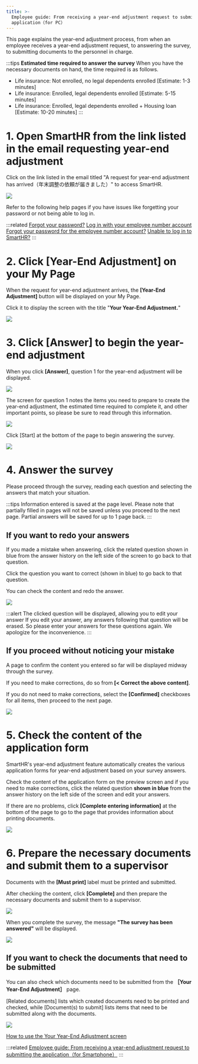 ```yaml
---
title: >-
  Employee guide: From receiving a year-end adjustment request to submitting the
  application（for PC）
---
```

This page explains the year-end adjustment process, from when an employee receives a year-end adjustment request, to answering the survey, to submitting documents to the personnel in charge.

:::tips
**Estimated time required to answer the survey**
When you have the necessary documents on hand, the time required is as follows.
- Life insurance: Not enrolled, no legal dependents enrolled \[Estimate: 1-3 minutes\]
- Life insurance: Enrolled, legal dependents enrolled \[Estimate: 5-15 minutes\]
- Life insurance: Enrolled, legal dependents enrolled + Housing loan \[Estimate: 10-20 minutes\]
:::

# 1\. Open SmartHR from the link listed in the email requesting year-end adjustment

Click on the link listed in the email titled "A request for year-end adjustment has arrived（年末調整の依頼が届きました）" to access SmartHR.

![](./_______________________________-_risa_kawaguchi_smarthr_co_jp_-______SmartHR____.png)

Refer to the following help pages if you have issues like forgetting your password or not being able to log in.

:::related
[Forgot your password?](https://knowledge.smarthr.jp/hc/ja/articles/360026265593)
[Log in with your employee number account](https://knowledge.smarthr.jp/hc/ja/articles/360026263133)
[Forgot your password for the employee number account?](https://knowledge.smarthr.jp/hc/ja/articles/360026104374)
[Unable to log in to SmartHR?](https://knowledge.smarthr.jp/hc/ja/articles/360026104354)
:::

# 2\. Click \[Year-End Adjustment\] on your My Page

When the request for year-end adjustment arrives, the **\[Year-End Adjustment\]** button will be displayed on your My Page.

Click it to display the screen with the title "**Your Year-End Adjustment.**"

![](./00___________________SmartHR____________.png)

# 3\. Click \[Answer\] to begin the year-end adjustment

When you click **\[Answer\]**, question 1 for the year-end adjustment will be displayed.

![](./00________SmartHR____________.png)

The screen for question 1 notes the items you need to prepare to create the year-end adjustment, the estimated time required to complete it, and other important points, so please be sure to read through this information.

![](./01________SmartHR____________.png)

Click \[Start\] at the bottom of the page to begin answering the survey.

![](./02________SmartHR____________.png)

# 4\. Answer the survey

Please proceed through the survey, reading each question and selecting the answers that match your situation.

:::tips
Information entered is saved at the page level.
Please note that partially filled in pages will not be saved unless you proceed to the next page.
Partial answers will be saved for up to 1 page back.
:::

## If you want to redo your answers

If you made a mistake when answering, click the related question shown in blue from the answer history on the left side of the screen to go back to that question.

Click the question you want to correct (shown in blue) to go back to that question.

You can check the content and redo the answer.

![](./03________SmartHR____________.png)

:::alert
The clicked question will be displayed, allowing you to edit your answer
If you edit your answer, any answers following that question will be erased.
So please enter your answers for these questions again. We apologize for the inconvenience.
:::

## If you proceed without noticing your mistake

A page to confirm the content you entered so far will be displayed midway through the survey.

If you need to make corrections, do so from **\[< Correct the above content\]**.

If you do not need to make corrections, select the **\[Confirmed\]** checkboxes for all items, then proceed to the next page.

![](./04________SmartHR____________.png)

# 5\. Check the content of the application form

SmartHR's year-end adjustment feature automatically creates the various application forms for year-end adjustment based on your survey answers.

Check the content of the application form on the preview screen and if you need to make corrections, click the related question **shown in blue** from the answer history on the left side of the screen and edit your answers.

If there are no problems, click **\[Complete entering information\]** at the bottom of the page to go to the page that provides information about printing documents.

![](./05________SmartHR____________.png)

# 6\. Prepare the necessary documents and submit them to a supervisor

Documents with the **\[Must print\]** label must be printed and submitted.

After checking the content, click **\[Complete\]** and then prepare the necessary documents and submit them to a supervisor.

![](./06________SmartHR____________.png)

When you complete the survey, the message **"The survey has been answered"** will be displayed.

![](./07________SmartHR____________.png)

## If you want to check the documents that need to be submitted

You can also check which documents need to be submitted from the **［Your Year-End Adjustment］** page.

\[Related documents\] lists which created documents need to be printed and checked, while \[Document(s) to submit\] lists items that need to be submitted along with the documents.

![](./08________SmartHR____________.png)

[How to use the Your Year-End Adjustment screen](https://knowledge.smarthr.jp/hc/ja/articles/4405811371801)

:::related
[Employee guide: From receiving a year-end adjustment request to submitting the application（for Smartphone）](https://knowledge.smarthr.jp/hc/ja/articles/4405556671641)
:::
